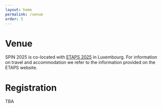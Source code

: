 ```yaml
---
layout: home
permalink: /venue
order: 5
---
```


# Venue

SPIN 2025 is co-located with [ETAPS 2025](https://etaps.org/2025/) in Luxembourg.
For information on travel and accommodation we refer to the information provided on the ETAPS website.

# Registration

TBA